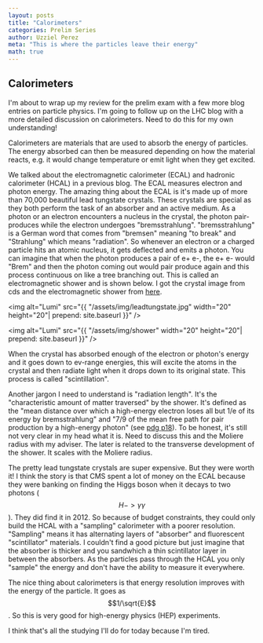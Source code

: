 ```yaml
---
layout: posts
title: "Calorimeters"
categories: Prelim Series
author: Uzziel Perez
meta: "This is where the particles leave their energy"
math: true
---
```


## Calorimeters

I'm about to wrap up my review for the prelim exam with a few more blog entries on particle physics. I'm going to follow up on the LHC blog with a more detailed discussion on calorimeters. Need to do this for my own understanding!

Calorimeters are materials that are used to absorb the energy of particles. The energy absorbed can then be measured depending on how the material reacts, e.g. it would change temperature or emit light when they get excited.

We talked about the electromagnetic calorimeter (ECAL) and hadronic calorimeter (HCAL) in a previous blog. The ECAL measures electron and photon energy. The amazing thing about the ECAL is it's made up of more than 70,000 beautiful lead tungstate crystals. These crystals are special as they both perform the task of an absorber and an active medium. As a photon or an electron encounters a nucleus in the crystal, the photon pair-produces while the electron undergoes "bremsstrahlung". "bremsstrahlung" is a German word that comes from "bremsen" meaning "to break" and "Strahlung" which means "radiation". So whenever an electron or a charged particle hits an atomic nucleus, it gets deflected and emits a photon. You can imagine that when the photon produces a pair of e+ e-, the e+ e- would "Brem" and then the photon coming out would pair produce again and this process continuous on like a tree branching out. This is called an electromagnetic shower and is shown below. I got the crystal image from cds and the electromagnetic shower from [here](https://www.mpp.mpg.de/~menke/elss/).

<img alt="Lumi" src="{{ "/assets/img/leadtungstate.jpg" width="20" height="20"| prepend: site.baseurl }}" />

<img alt="Lumi" src="{{ "/assets/img/shower" width="20" height="20"| prepend: site.baseurl }}" />

When the crystal has absorbed enough of the electron or photon's energy and it goes down to ev-range energies, this will excite the atoms in the crystal and then radiate light when it drops down to its original state. This process is called "scintillation".

Another jargon I need to understand is "radiation length". It's the "characteristic amount of matter traversed" by the shower. It's defined as the "mean distance over which a high-energy electron loses all but 1/e of its energy by bremsstrahlung" and "7/9 of the mean free path for pair production by a high-energy photon" (see [pdg p18](http://pdg.lbl.gov/2011/reviews/rpp2011-rev-passage-particles-matter.pdf)). To be honest, it's still not very clear in my head what it is. Need to discuss this and the Moliere radius with my adviser. The later is related to the transverse development of the shower. It scales with the Moliere radius.

The pretty lead tungstate crystals are super expensive. But they were worth it! I think the story is that CMS spent a lot of money on the ECAL because they were banking on finding the Higgs boson when it decays to two photons ($$H->\gamma\gamma$$). They did find it in 2012. So because of budget constraints, they could only build the HCAL with a "sampling" calorimeter with a poorer resolution. "Sampling" means it has alternating layers of "absorber" and fluorescent "scintillator" materials. I couldn't find a good picture but just imagine that the absorber is thicker and you sandwhich a thin scintillator layer in between the absorbers. As the particles pass through the HCAL you only "sample" the energy and don't have the ability to measure it everywhere.

The nice thing about calorimeters is that energy resolution improves with the energy of the particle. It goes as $$1/\sqrt{E}$$. So this is very good for high-energy physics (HEP) experiments.

I think that's all the studying I'll do for today because I'm tired.
